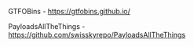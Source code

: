 GTFOBins - https://gtfobins.github.io/ 

PayloadsAllTheThings - https://github.com/swisskyrepo/PayloadsAllTheThings

